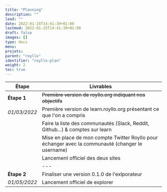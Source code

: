 ```yaml
---
title: "Planning"
description: ""
lead: ""
date: 2022-01-25T14:41:39+01:00
lastmod: 2022-01-25T14:41:39+01:00
draft: false
images: []
type: docs
menu:
projets:
parent: "royllo"
identifier: "royllo-plan"
weight: 2
toc: true
---
```


| Étape        | Livrables                                                                                         |
|--------------|---------------------------------------------------------------------------------------------------|
| **Étape 1**  | ~~Première version de royllo.org indiquant nos objectifs~~                                        |
| _01/03/2022_ | Première version de learn.royllo.org présentant ce que l'on a compris                             |
|              | Faire la liste des communautés (Slack, Reddit, Github...) & comptes sur learn                     |
|              | Mise en place de mon compte Twitter Royllo pour échanger avec la communauté (changer le username) |
|              | Lancement officiel des deux sites                                                                 |
|              | ---                                                                                               |
| **Étape 2**  | Finaliser une version 0.1.0 de l'exlporateur                                                      |
| _01/05/2022_  | Lancement officiel de explorer                                                                    |